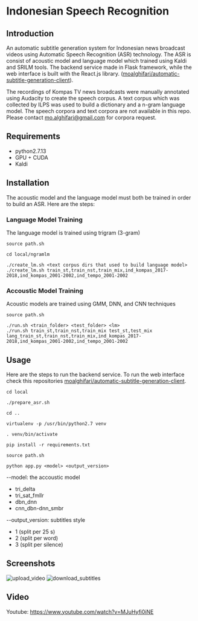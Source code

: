 # Indonesian Speech Recognition

## Introduction
An automatic subtitle generation system for Indonesian news broadcast videos using Automatic Speech Recognition (ASR) technology. The ASR is consist of acoustic model and language model which trained using Kaldi and SRILM tools. The backend service made in Flask framework, while the web interface is built with the React.js library. ([moalghifari/automatic-subtitle-generation-client](https://github.com/moalghifari/automatic-subtitle-generation-client)).

The recordings of Kompas TV news broadcasts were manually annotated using Audacity to create the speech corpus. A text corpus which was collected by ILPS was used to build a dictionary and a n-gram language model. The speech corpora and text corpora are not available in this repo. Please contact mo.alghifari@gmail.com for corpora request.

## Requirements
- python2.7.13
- GPU + CUDA
- Kaldi

## Installation
The acoustic model and the language model must both be trained in order to build an ASR. Here are the steps:

### Language Model Training
The language model is trained using trigram (3-gram)
```
source path.sh
```
```
cd local/ngramlm
```
```
./create_lm.sh <text corpus dirs that used to build language model>
./create_lm.sh train_st,train_nst,train_mix,ind_kompas_2017-2018,ind_kompas_2001-2002,ind_tempo_2001-2002
```

### Accoustic Model Training
Acoustic models are trained using GMM, DNN, and CNN techniques
```
source path.sh
```
```
./run.sh <train_folder> <test_folder> <lm> 
./run.sh train_st,train_nst,train_mix test_st,test_mix lang_train_st,train_nst,train_mix,ind_kompas_2017-2018,ind_kompas_2001-2002,ind_tempo_2001-2002
```

## Usage
Here are the steps to run the backend service. To run the web interface check this repositories [moalghifari/automatic-subtitle-generation-client](https://github.com/moalghifari/automatic-subtitle-generation-client).
```
cd local
```
```
./prepare_asr.sh
```
```
cd ..
```
```
virtualenv -p /usr/bin/python2.7 venv
```
```
. venv/bin/activate
```
```
pip install -r requirements.txt
```
```
source path.sh
```
```
python app.py <model> <output_version>
```
--model: the accoustic model
- tri_delta
- tri_sat_fmllr
- dbn_dnn
- cnn_dbn-dnn_smbr

--output_version: subtitles style
- 1 (split per 25 s)
- 2 (split per word)
- 3 (split per silence)

## Screenshots
![upload_video](https://user-images.githubusercontent.com/32153658/228688628-5ceaaaa0-5580-40f4-a21c-e2eadd626925.gif)
![download_subtitles](https://user-images.githubusercontent.com/32153658/228688674-b41f57b8-7746-4147-98c7-06a8344652db.gif)

## Video
Youtube: https://www.youtube.com/watch?v=MJuHyfi0iNE
